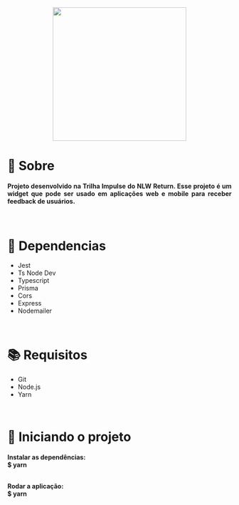 <div align="center">
  <img src="https://user-images.githubusercontent.com/67304453/147499611-0facc17f-37d0-4d92-8531-93008967ce11.png" width="300" >
</div>

<h1>📃 Sobre</h1>
 
<h4 align="justify">Projeto desenvolvido na Trilha Impulse do NLW Return. Esse projeto é um widget que pode ser usado em aplicações web e mobile para receber feedback de usuários.</h4>

<br>

<h1>🔧 Dependencias</h1>

<ul>
  <li>Jest</li>
  <li>Ts Node Dev</li> 
  <li>Typescript</li>
  <li>Prisma</li>
  <li>Cors</li> 
  <li>Express</li>
  <li>Nodemailer</li> 
</ul>

<br>

<h1>📚 Requisitos</h1>

<ul>
  <li>Git</li>
  <li>Node.js</li>
  <li>Yarn</li>
</ul>

<br>
   
<h1>🚀 Iniciando o projeto</h1>

<h4>
  Instalar as dependências:
  <br>
  $ yarn
  
  <br>
  <br>
  
  Rodar a aplicação:
  <br>
  $ yarn 
</h4>
